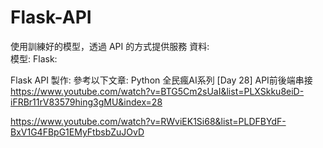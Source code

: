 # Flask-API

使用訓練好的模型，透過 API 的方式提供服務
資料:  
模型:
Flask:

Flask API 製作: 參考以下文章: 
Python 全民瘋AI系列 [Day 28] API前後端串接 https://www.youtube.com/watch?v=BTG5Cm2sUaI&list=PLXSkku8eiD-iFRBr11rV83579hing3gMU&index=28

https://www.youtube.com/watch?v=RWviEK1Si68&list=PLDFBYdF-BxV1G4FBpG1EMyFtbsbZuJOvD
